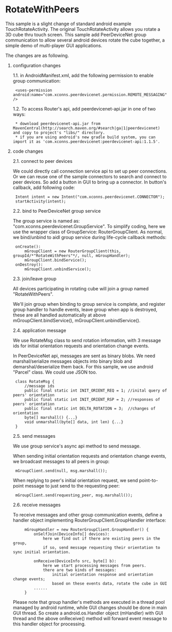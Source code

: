 RotateWithPeers
===============

This sample is a slight change of standard android example TouchRotateActivity. 
The original TouchRotateActivity allows you rotate a 3D cube thru touch screen. 
This sample add PeerDeviceNet group communication to allow several android devices 
rotate the cube together, a simple demo of multi-player GUI applications.

The changes are as following.

1. configuration changes

	1.1. in AndroidManifest.xml, add the following permission to enable group communication:
		
		<uses-permission android:name="com.xconns.peerdevicenet.permission.REMOTE_MESSAGING" />

	1.2. To access Router's api, add peerdevicenet-api.jar in one of two ways:
             
        * download peerdevicenet-api.jar from MavenCentral(http://search.maven.org/#search|ga|1|peerdevicenet) and copy to project's "libs/" directory.
        * if you are using android's new gradle build system, you can import it as 'com.xconns.peerdevicenet:peerdevicenet-api:1.1.5'.

 		
2. code changes

	2.1. connect to peer devices

	We could directly call connection service api to set up peer connections. Or we can
		reuse one of the sample connectors to search and connect to peer devices.
		So add a button in GUI to bring up a connector. In button's callback, 
		add following code:

		Intent intent = new Intent("com.xconns.peerdevicenet.CONNECTOR");
		startActivity(intent);
		
	2.2. bind to PeerDeviceNet group service

	The group service is named as: "com.xconns.peerdevicenet.GroupService".
	    To simplify coding, here we use the wrapper class of GroupService: RouterGroupClient.
		As normal, we bind/unbind to aidl group service during life-cycle callback methods:

		onCreate():
            mGroupClient = new RouterGroupClient(this, groupId/*"RotateWithPeers"*/, null, mGroupHandler);
            mGroupClient.bindService();
		onDestroy():
		   	mGroupClient.unbindService();
		
	2.3. join/leave group

	All devices participating in rotating cube will join a group named "RotateWithPeers".

	We'll join group when binding to group service is complete, and register group handler
		   to handle events, leave group when app is destroyed, these are all handled automatically
		   at above mGroupClient.bindService(), mGroupClient.unbindService().

	2.4. application message

	We use RotateMsg class to send rotation information, with 
			3 message ids for initial orientation requests and orientation change events.

	In PeerDeviceNet api, messages are sent as binary blobs. We need marshal/serialize
			messages objects into binary blob and demarshal/deserialize them back.
			For this sample, we use android "Parcel" class. We could use JSON too.

		class RotateMsg {
			//message ids
			public final static int INIT_ORIENT_REQ = 1; //inital query of peers' orientation
			public final static int INIT_ORIENT_RSP = 2; //responses of peers' orientation
			public final static int DELTA_ROTATION = 3;  //changes of orientation
			byte[] marshall() {...}
			void unmarshall(byte[] data, int len) {...}
		}
			
	2.5. send messages

	We use group service's async api method to send message. 

	When sending initial orientation requests and orientation change events, we 
			broadcast messages to all peers in group:

		mGroupClient.send(null, msg.marshall());

	When replying to peer's initial orientation request, we send point-to-point
			message to just send to the requesting peer:

		mGroupClient.send(requesting_peer, msg.marshall());
	
	2.6. receive messages

	To receive messages and other group communication events, define a handler
			object implementing RouterGroupClient.GroupHandler interface:

			mGroupHandler = new RouterGroupClient.GroupHandler() {
				onSelfJoin(DeviceInfo[] devices):
					here we find out if there are existing peers in the group, 
					if so, send message requesting their orientation to sync initial orientation.
				
				onReceive(DeviceInfo src, byte[] b):
					here we start processing messages from peers.
					there are two kinds of messages: 
						initial orientation response and orientation change events;
						based on these events data, rotate the cube in GUI
			    ......
			}	
			
	Please note that group handler's methods are executed in a thread pool
				managed by android runtime, while GUI changes should be done in main GUI thread.
				So create a android.os.Handler object (mHandler) with GUI thread and the above onReceive() method will forward event message to this handler object for processing.
				

			
